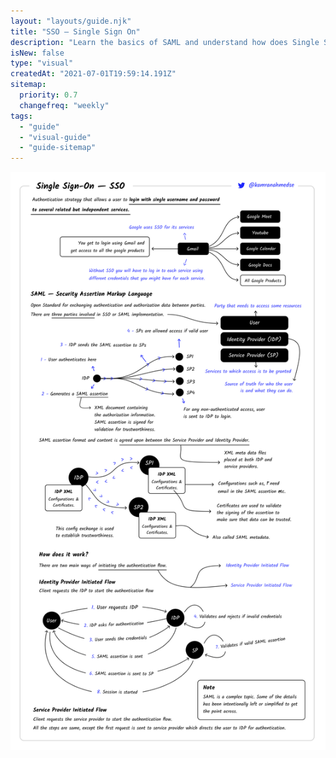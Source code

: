 ```yaml
---
layout: "layouts/guide.njk"
title: "SSO — Single Sign On"
description: "Learn the basics of SAML and understand how does Single Sign On work."
isNew: false
type: "visual"
createdAt: "2021-07-01T19:59:14.191Z"
sitemap:
  priority: 0.7
  changefreq: "weekly"
tags:
  - "guide"
  - "visual-guide"
  - "guide-sitemap"
---
```


[![](/assets/guides/sso.png)](/assets/guides/sso.png)

